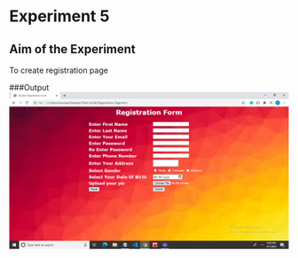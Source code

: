 # Experiment 5

## Aim of the Experiment
To create registration page  

###Output
![output](register.png)

